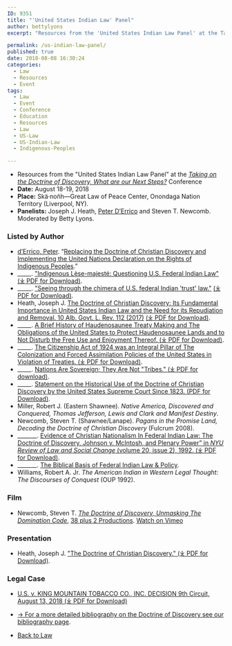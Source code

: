 ```yaml
---
ID: 9351
title: "'United States Indian Law' Panel"
author: bettylyons
excerpt: "Resources from the 'United States Indian Law Panel' at the Taking on the Doctrine of Discovery, What are our Next Steps?"

permalink: /us-indian-law-panel/
published: true
date: 2018-08-08 16:30:24
categories:
  - Law
  - Resources
  - Event
tags:
  - Law
  - Event
  - Conference
  - Education
  - Resources
  - Law
  - US-Law
  - US-Indian-Law
  - Indigenous-Peoples

---
```

*   Resources from the "United States Indian Law Panel" at the [_Taking on the Doctrine of Discovery, What are our Next Steps?_](https://indigenousvalues.org/taking-on-the-doctrine-of-discovery-what-are-our-next-steps/) Conference
*   **Date:** August 18-19, 2018
*   **Place:** Skä·noñh—Great Law of Peace Center, Onondaga Nation Territory (Liverpool, NY).
*   **Panelists:** Joseph J. Heath, [Peter D’Errico](/resources-by-peter-derrico/) and Steven T. Newcomb. Moderated by Betty Lyons.

### **Listed by Author**

- [d’Errico, Peter](https://doctrineofdiscovery.org/resources-by-peter-derrico/). “[Replacing the Doctrine of Christian Discovery and Implementing the United Nations Declaration on the Rights of Indigenous Peoples](https://doctrineofdiscovery.org/resources-by-peter-derrico/).”
- \_\_\_\_\_. ["Indigenous Lèse-majesté: Questioning U.S. Federal Indian Law" (⤓ PDF for Download)](https://doctrineofdiscovery.org/assets/pdfs/2017_19-02_06_Errico.pdf).
- \_\_\_\_\_. ["Seeing through the chimera of U.S. federal Indian 'trust' law."](https://doctrineofdiscovery.org/assets/pdfs/Seeing_through_the_chimera_of_U.S._feder.pdf) [(⤓ PDF for Download)](https://doctrineofdiscovery.org/assets/pdfs/Seeing_through_the_chimera_of_U.S._feder.pdf).
- Heath, Joseph J. [The Doctrine of Christian Discovery: Its Fundamental Importance in United States Indian Law and the Need for its Repudiation and Removal. 10 Alb. Govt. L. Rev. 112 (2017)](/assets/pdfs/Joe-Heath-THE-DOCTRINE-OF-CHRISTIAN-DISCOVERY-ITS-FUNDAMENTAL-IMPORTANCE-IN-UNITED-STATES-INDIAN-LAW-AND-THE-NEED-FOR-ITS-REPUDIATION-AND-REMOVAL.pdf) [(⤓ PDF for Download)](/assets/pdfs/Joe-Heath-THE-DOCTRINE-OF-CHRISTIAN-DISCOVERY-ITS-FUNDAMENTAL-IMPORTANCE-IN-UNITED-STATES-INDIAN-LAW-AND-THE-NEED-FOR-ITS-REPUDIATION-AND-REMOVAL.pdf).
- \_\_\_\_\_. [A Brief History of Haudenosaunee Treaty Making and The Obligations of the United States to Protect Haudenosaunee Lands and to Not Disturb the Free Use and Enjoyment Thereof. (⤓ PDF for Download)](/assets/pdfs/Treaty-history3-19-12xx.pdf).
- \_\_\_\_\_. [The Citizenship Act of 1924 was an Integral Pillar of The Colonization and Forced Assimilation Policies of the United States in Violation of Treaties. (⤓ PDF for Download)](/assets/pdfs/CITIZENSHIP-ACT-OF-1924Red6-6-18.pdf).
- \_\_\_\_\_. [Nations Are Sovereign; They Are Not "Tribes." (⤓  PDF for download)](/assets/pdfs/NATION-NOT-TRIBE3-6-18.pdf).
- \_\_\_\_\_. [Statement on the Historical Use of the Doctrine of Christian Discovery by the United States Supreme Court Since 1823. (PDF for Download)](/assets/pdfs/DoctrineOfDiscovery5-24-14.pdf).
- Miller, Robert J. (Eastern Shawnee). _Native America, Discovered and Conquered, Thomas Jefferson, Lewis and Clark and Manifest Destiny_.
- Newcomb, Steven T. (Shawnee/Lanape). _Pagans in the Promise Land, Decoding the Doctrine of Christian Discovery_ (Fulcrum 2008).
- \_\_\_\_\_\_\_. [Evidence of Christian Nationalism In Federal Indian Law: The Doctrine of Discovery, Johnson v. McIntosh, and Plenary Power” in _NYU Review of Law and Social Change_ (volume 20, issue 2), 1992. (⤓ PDF for Download)](/assets/pdfs/Evidence-of-Christian-Nationalism-In-Federal-Indian-Law.pdf).
- \_\_\_\_\_\_\_. [The Biblical Basis of Federal Indian Law & Policy](/the-biblical-basis-of-federal-indian-law-policy/).
- Williams, Robert A. Jr. _The American Indian in Western Legal Thought: The Discourses of Conquest_ (OUP 1992).


### Film

- Newcomb, Steven T. [_The Doctrine of Discovery, Unmasking The Domination Code_](/the-doctrine-of-discovery-unmasking-the-domination-code/), [38 plus 2 Productions](https://www.38plus2productions.com/). [Watch on Vimeo](https://vimeo.com/ondemand/dominationcode)

### Presentation

- Heath, Joseph J. ["The Doctrine of Christian Discovery." (⤓ PDF for Download)](/assets/pdfs/Doctrine-of-Christian-Discovery-Presentation-Joe-Heath-min.pdf).

### Legal Case

- [U.S. v. KING MOUNTAIN TOBACCO CO., INC. DECISION 9th Circuit, August 13, 2018 (⤓ PDF for Download)](/assets/pdfs/KingMt8-13-18.pdf)
- [→ For a more detailed bibliography on the Doctrine of Discovery see our bibliography page](/bibliography/).

- [Back to Law](/law/)
